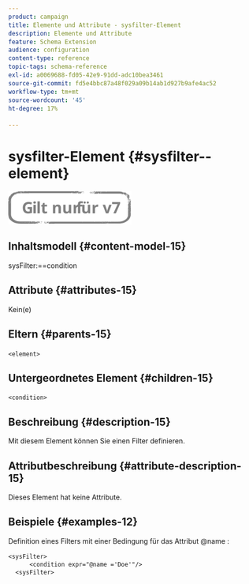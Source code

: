 ```yaml
---
product: campaign
title: Elemente und Attribute - sysfilter-Element
description: Elemente und Attribute
feature: Schema Extension
audience: configuration
content-type: reference
topic-tags: schema-reference
exl-id: a0069688-fd05-42e9-91dd-adc10bea3461
source-git-commit: fd5e4bbc87a48f029a09b14ab1d927b9afe4ac52
workflow-type: tm+mt
source-wordcount: '45'
ht-degree: 17%

---
```


# sysfilter-Element {#sysfilter--element}

![](../../../assets/v7-only.svg)

## Inhaltsmodell {#content-model-15}

sysFilter:==condition

## Attribute {#attributes-15}

Kein(e)

## Eltern {#parents-15}

`<element>`

## Untergeordnetes Element {#children-15}

`<condition>`

## Beschreibung {#description-15}

Mit diesem Element können Sie einen Filter definieren.

## Attributbeschreibung {#attribute-description-15}

Dieses Element hat keine Attribute.

## Beispiele {#examples-12}

Definition eines Filters mit einer Bedingung für das Attribut @name :

```
<sysFilter>
      <condition expr="@name ='Doe'"/>
  <sysFilter>
```
